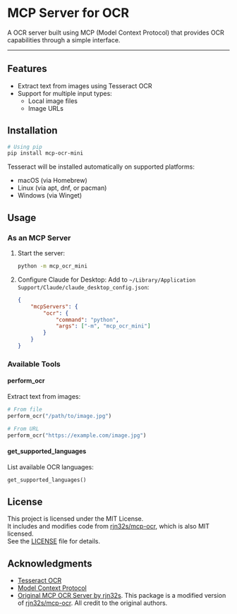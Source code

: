 # MCP Server for OCR

A OCR server built using MCP (Model Context Protocol) that provides OCR capabilities through a simple interface.

---

## Features

- Extract text from images using Tesseract OCR
- Support for multiple input types:
  - Local image files
  - Image URLs

## Installation

```bash
# Using pip
pip install mcp-ocr-mini
```

Tesseract will be installed automatically on supported platforms:
- macOS (via Homebrew)
- Linux (via apt, dnf, or pacman)
- Windows (via Winget)

## Usage

### As an MCP Server

1. Start the server:
    ```bash
    python -m mcp_ocr_mini
    ```

2. Configure Claude for Desktop:
    Add to `~/Library/Application Support/Claude/claude_desktop_config.json`:
    ```json
    {
        "mcpServers": {
            "ocr": {
                "command": "python",
                "args": ["-m", "mcp_ocr_mini"]
            }
        }
    }
    ```

### Available Tools

#### perform_ocr
Extract text from images:
```python
# From file
perform_ocr("/path/to/image.jpg")

# From URL
perform_ocr("https://example.com/image.jpg")

```

#### get_supported_languages
List available OCR languages:

```python
get_supported_languages()

```

## License

This project is licensed under the MIT License.  
It includes and modifies code from [rjn32s/mcp-ocr](https://github.com/rjn32s/mcp-ocr), which is also MIT licensed.  
See the [LICENSE](LICENSE) file for details.

## Acknowledgments

- [Tesseract OCR](https://github.com/tesseract-ocr/tesseract)
- [Model Context Protocol](https://modelcontextprotocol.io)
- [Original MCP OCR Server by rjn32s](https://github.com/rjn32s/mcp-ocr). This package is a modified version of [rjn32s/mcp-ocr](https://github.com/rjn32s/mcp-ocr). All credit to the original authors.